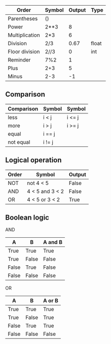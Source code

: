 
| Order          | Symbol | Output | Type  |
| -------------- | ------ | ------ | ----- |
| Parentheses    | ()     |        |       |
| Power          | 2**3   | 8      |       |
| Multiplication | 2*3    | 6      |       |
| Division       | 2/3    | 0.67   | float |
| Floor division | 2//3   | 0      | int   |
| Reminder       | 7%2    | 1      |       |
| Plus           | 2+3    | 5      |       |
| Minus          | 2-3    | -1     |       |

## Comparison

| Comparison | Symbol | Symbol |
| ---------- | ------ | ------ |
| less       | i < j  | i <= j |
| more       | i > j  | i >= j |
| equal      | i == j |        |
| not equal  | i != j |        |
## Logical operation

| Order | Symbol          | Output |
| ----- | --------------- | ------ |
| NOT   | not 4 < 5       | False  |
| AND   | 4 < 5 and 3 < 2 | False  |
| OR    | 4 < 5 or 3 < 2  | True   |
## Boolean logic
AND

| A     | B     | A and B |
| ----- | ----- | ------- |
| True  | True  | True    |
| True  | False | False   |
| False | True  | False   |
| False | False | False   |
OR

| A     | B     | A or B |
| ----- | ----- | ------ |
| True  | True  | True   |
| True  | False | True   |
| False | True  | True   |
| False | False | False  |
